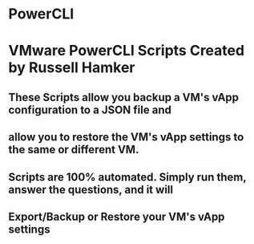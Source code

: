 # PowerCLI
# VMware PowerCLI Scripts Created by Russell Hamker
## These Scripts allow you backup a VM's vApp configuration to a JSON file and
## allow you to restore the VM's vApp settings to the same or different VM.
## Scripts are 100% automated. Simply run them, answer the questions, and it will
## Export/Backup or Restore your VM's vApp settings
